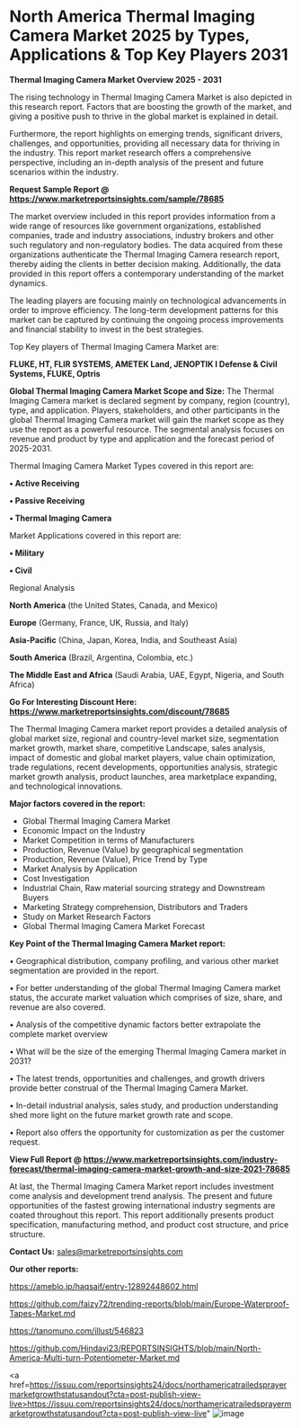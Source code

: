 # North America Thermal Imaging Camera Market 2025 by Types, Applications & Top Key Players 2031

<Strong> Thermal Imaging Camera Market Overview 2025 - 2031</strong>

The rising technology in Thermal Imaging Camera Market is also depicted in this research report. Factors that are boosting the growth of the market, and giving a positive push to thrive in the global market is explained in detail.

Furthermore, the report highlights on emerging trends, significant drivers, challenges, and opportunities, providing all necessary data for thriving in the industry. This report market research offers a comprehensive perspective, including an in-depth analysis of the present and future scenarios within the industry.

<strong>Request Sample Report @ <a href=https://www.marketreportsinsights.com/sample/78685>https://www.marketreportsinsights.com/sample/78685</a></strong>

The market overview included in this report provides information from a wide range of resources like government organizations, established companies, trade and industry associations, industry brokers and other such regulatory and non-regulatory bodies. The data acquired from these organizations authenticate the Thermal Imaging Camera research report, thereby aiding the clients in better decision making. Additionally, the data provided in this report offers a contemporary understanding of the market dynamics.

The leading players are focusing mainly on technological advancements in order to improve efficiency. The long-term development patterns for this market can be captured by continuing the ongoing process improvements and financial stability to invest in the best strategies.

Top Key players of Thermal Imaging Camera Market are:

<strong>FLUKE, HT, FLIR SYSTEMS, AMETEK Land, JENOPTIK I Defense & Civil Systems, FLUKE, Optris</strong>

<strong><b>Global Thermal Imaging Camera Market Scope and Size:</b></strong>
The Thermal Imaging Camera market is declared segment by company, region (country), type, and application. Players, stakeholders, and other participants in the global Thermal Imaging Camera market will gain the market scope as they use the report as a powerful resource. The segmental analysis focuses on revenue and product by type and application and the forecast period of 2025-2031.

Thermal Imaging Camera Market Types covered in this report are:

<strong>• Active Receiving

• Passive Receiving

• Thermal Imaging Camera</strong>

Market Applications covered in this report are:

<strong>• Military

• Civil</strong> 

Regional Analysis

<strong>North America</strong> (the United States, Canada, and Mexico)

<strong>Europe</strong> (Germany, France, UK, Russia, and Italy)

<strong>Asia-Pacific</strong> (China, Japan, Korea, India, and Southeast Asia)

<strong>South America</strong> (Brazil, Argentina, Colombia, etc.)

<strong>The Middle East and Africa</strong> (Saudi Arabia, UAE, Egypt, Nigeria, and South Africa)

<strong>Go For Interesting Discount Here: <a href=https://www.marketreportsinsights.com/discount/78685>https://www.marketreportsinsights.com/discount/78685</a></strong>

The Thermal Imaging Camera market report provides a detailed analysis of global market size, regional and country-level market size, segmentation market growth, market share, competitive Landscape, sales analysis, impact of domestic and global market players, value chain optimization, trade regulations, recent developments, opportunities analysis, strategic market growth analysis, product launches, area marketplace expanding, and technological innovations.

<strong><b>Major factors covered in the report:</b></strong>
<ul>
  <li>Global Thermal Imaging Camera Market </li>
  <li>Economic Impact on the Industry</li>
  <li>Market Competition in terms of Manufacturers</li>
  <li>Production, Revenue (Value) by geographical segmentation</li>
  <li>Production, Revenue (Value), Price Trend by Type</li>
  <li>Market Analysis by Application</li>
  <li>Cost Investigation</li>
  <li>Industrial Chain, Raw material sourcing strategy and Downstream Buyers</li>
  <li>Marketing Strategy comprehension, Distributors and Traders</li>
  <li>Study on Market Research Factors</li>
  <li>Global Thermal Imaging Camera Market Forecast</li>
</ul>

<strong><b>Key Point of the Thermal Imaging Camera Market report:</b></strong>

• Geographical distribution, company profiling, and various other market segmentation are provided in the report.

• For better understanding of the global Thermal Imaging Camera market status, the accurate market valuation which comprises of size, share, and revenue are also covered.

• Analysis of the competitive dynamic factors better extrapolate the complete market overview

• What will be the size of the emerging Thermal Imaging Camera market in 2031?

• The latest trends, opportunities and challenges, and growth drivers provide better construal of the Thermal Imaging Camera Market.

• In-detail industrial analysis, sales study, and production understanding shed more light on the future market growth rate and scope.

• Report also offers the opportunity for customization as per the customer request.

<strong><b>View Full Report @ <a href=https://www.marketreportsinsights.com/industry-forecast/thermal-imaging-camera-market-growth-and-size-2021-78685>https://www.marketreportsinsights.com/industry-forecast/thermal-imaging-camera-market-growth-and-size-2021-78685</a></b></strong>


At last, the Thermal Imaging Camera Market report includes investment come analysis and development trend analysis. The present and future opportunities of the fastest growing international industry segments are coated throughout this report. This report additionally presents product specification, manufacturing method, and product cost structure, and price structure.

<strong>Contact Us:</strong>
sales@marketreportsinsights.com

<strong>Our other reports:</strong>

<a href=https://ameblo.jp/haqsaif/entry-12892448602.html>https://ameblo.jp/haqsaif/entry-12892448602.html</a>

<a href=https://github.com/faizy72/trending-reports/blob/main/Europe-Waterproof-Tapes-Market.md>https://github.com/faizy72/trending-reports/blob/main/Europe-Waterproof-Tapes-Market.md</a>

<a href=https://tanomuno.com/illust/546823>https://tanomuno.com/illust/546823</a>

<a href=https://github.com/Hindavi23/REPORTSINSIGHTS/blob/main/North-America-Multi-turn-Potentiometer-Market.md>https://github.com/Hindavi23/REPORTSINSIGHTS/blob/main/North-America-Multi-turn-Potentiometer-Market.md</a>

<a href=https://issuu.com/reportsinsights24/docs/northamericatrailedsprayermarketgrowthstatusandout?cta=post-publish-view-live>https://issuu.com/reportsinsights24/docs/northamericatrailedsprayermarketgrowthstatusandout?cta=post-publish-view-live</a>"
![image](https://github.com/user-attachments/assets/39c936c9-e177-42ce-b419-797e7bbfeb14)
